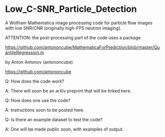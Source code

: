 # Low_C-SNR_Particle_Detection
A Wolfram Mathematica image processing code for particle flow images with low SNR/CNR (originally high-FPS neutron imaging).

ATTENTION: the post-processing part of the code uses a package

https://github.com/antononcube/MathematicaForPrediction/blob/master/QuantileRegression.m

by Anton Antonov (antononcube)

https://github.com/antononcube


Q: How does the code work?

A: There will soon be an arXiv preprint that will be linked here.


Q: How does one use the code?

A: Instructions soon to be posted here.


Q: Is there an example dataset to test the code?

A: One will be made public soon, with examples of output.
